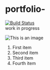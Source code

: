 # portfolio-
[![Build Status](https://img.shields.io/jenkins/s/https/devops-ci.elastic.co/job/elastic+helm-charts+main.svg)](https://github.com/dvir-pashut/portfolio-/actions)<br>
work in progress

![This is an image](https://myoctocat.com/assets/images/base-octocat.svg)

<ol>
  <li>First item</li>
  <li>Second item</li>
  <li>Third item</li>
  <li>Fourth item</li>
</ol>